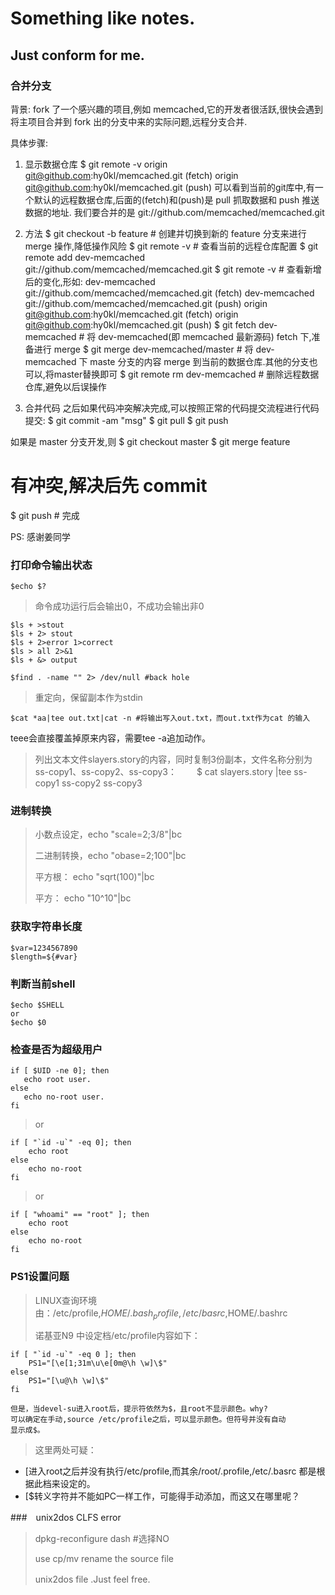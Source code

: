 Something like notes.
=====================
Just conform for me.
---------------------

### 合并分支

背景:
fork 了一个感兴趣的项目,例如 memcached,它的开发者很活跃,很快会遇到将主项目合并到 fork 出的分支中来的实际问题,远程分支合并.

具体步骤:
1. 显示数据仓库
$ git remote -v
origin  git@github.com:hy0kl/memcached.git (fetch)
origin  git@github.com:hy0kl/memcached.git (push)
可以看到当前的git库中,有一个默认的远程数据仓库,后面的(fetch)和(push)是 pull 抓取数据和 push 推送数据的地址.
我们要合并的是 git://github.com/memcached/memcached.git

2. 方法
$ git checkout -b  feature    # 创建并切换到新的 feature 分支来进行 merge 操作,降低操作风险
$ git remote -v   # 查看当前的远程仓库配置
$ git remote add dev-memcached git://github.com/memcached/memcached.git
$ git remote -v   # 查看新增后的变化,形如:
    dev-memcached   git://github.com/memcached/memcached.git (fetch)
    dev-memcached   git://github.com/memcached/memcached.git (push)
    origin  git@github.com:hy0kl/memcached.git (fetch)
    origin  git@github.com:hy0kl/memcached.git (push)
$ git fetch dev-memcached # 将 dev-memcached(即 memcached 最新源码) fetch 下,准备进行 merge
$ git merge dev-memcached/master  # 将 dev-memcached 下 maste 分支的内容 merge 到当前的数据仓库.其他的分支也可以,将master替换即可
$ git remote rm dev-memcached     # 删除远程数据仓库,避免以后误操作

3. 合并代码
之后如果代码冲突解决完成,可以按照正常的代码提交流程进行代码提交:
$ git commit -am "msg"
$ git pull
$ git push

如果是 master 分支开发,则
$ git checkout master
$ git merge feature
# 有冲突,解决后先 commit
$ git push  # 完成

PS: 感谢姜同学

### 打印命令输出状态

>
	$echo $? 
>
>命令成功运行后会输出0，不成功会输出非0
>
	$ls + >stout 
	$ls + 2> stout
	$ls + 2>error 1>correct
	$ls > all 2>&1
	$ls + &> output

	$find . -name "" 2> /dev/null #back hole
> 重定向，保留副本作为stdin
>	
	$cat *aa|tee out.txt|cat -n #将输出写入out.txt，而out.txt作为cat 的输入
teee会直接覆盖掉原来内容，需要tee -a追加动作。
>列出文本文件slayers.story的内容，同时复制3份副本，文件名称分别为ss-copy1、ss-copy2、ss-copy3：
　　$ cat slayers.story |tee ss-copy1 ss-copy2 ss-copy3
### 进制转换

>小数点设定，echo "scale=2;3/8"|bc
>
>二进制转换，echo "obase=2;100"|bc
>
>平方根： echo "sqrt(100)"|bc
>
>平方： echo "10^10"|bc


### 获取字符串长度

>	
	$var=1234567890
	$length=${#var}
>

### 判断当前shell

>
	$echo $SHELL
	or
	$echo $0
>

### 检查是否为超级用户

>
	if [ $UID -ne 0]; then
	   echo root user.
	else
	   echo no-root user.
	fi
>or
>
	if [ "`id -u`" -eq 0]; then
		echo root
	else
	    echo no-root
	fi
>or
>
	if [ "whoami" == "root" ]; then
		echo root
	else 
		echo no-root
	fi
>
### PS1设置问题

>LINUX查询环境由：/etc/profile,$HOME/.bash_profile,/etc/basrc,$HOME/.bashrc
>
>诺基亚N9 中设定档/etc/profile内容如下：
>
    if [ "`id -u`" -eq 0 ]; then
        PS1="[\e[1;31m\u\e[0m@\h \w]\$"
    else
        PS1="[\u@\h \w]\$"
    fi
>
    但是，当devel-su进入root后，提示符依然为$，且root不显示颜色。why?
    可以确定在手动,source /etc/profile之后，可以显示颜色。但符号并没有自动
    显示成$。
>
>   这里两处可疑：
>
- [进入root之后并没有执行/etc/profile,而其余/root/.profile,/etc/.basrc
      都是根据此档来设定的。
- [$转义字符并不能如PC一样工作，可能得手动添加，而这又在哪里呢？

###　unix2dos CLFS error
>
>dpkg-reconfigure dash #选择NO
>
>use cp/mv rename the source file
>
>unix2dos file .Just feel free.　

